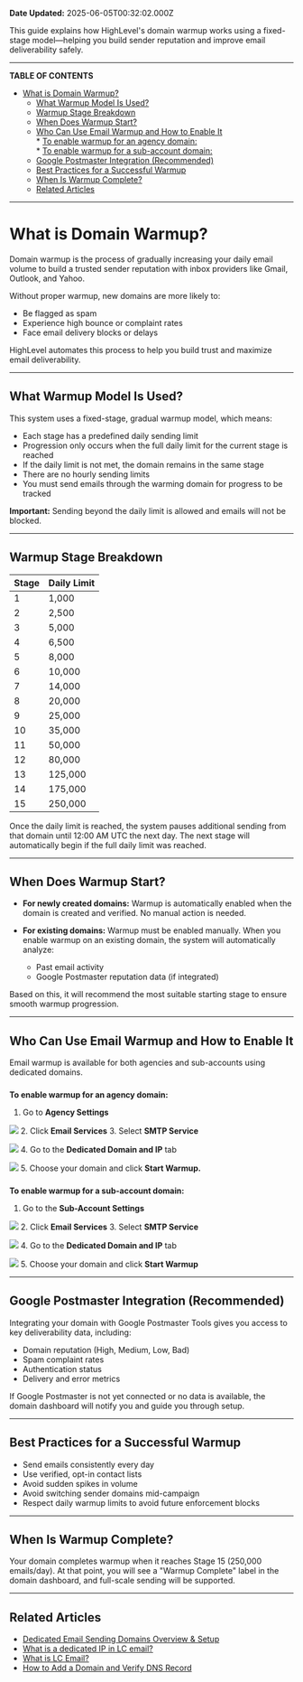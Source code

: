 **Date Updated:** 2025-06-05T00:32:02.000Z

This guide explains how HighLevel's domain warmup works using a fixed-stage model—helping you build sender reputation and improve email deliverability safely.

---

**TABLE OF CONTENTS**

* [What is Domain Warmup?](#What-is-Domain-Warmup?)  
   * [What Warmup Model Is Used?](#What-Warmup-Model-Is-Used?)  
   * [Warmup Stage Breakdown](#Warmup-Stage-Breakdown)  
   * [When Does Warmup Start?](#When-Does-Warmup-Start?)  
   * [Who Can Use Email Warmup and How to Enable It](#Who-Can-Use-Email-Warmup-and-How-to-Enable-It)  
         * [To enable warmup for an agency domain:](#To-enable-warmup-for-an-agency-domain%3A)  
         * [To enable warmup for a sub-account domain:](#To-enable-warmup-for-a-sub-account-domain%3A)  
   * [Google Postmaster Integration (Recommended)](#Google-Postmaster-Integration-%28Recommended%29)  
   * [Best Practices for a Successful Warmup](#Best-Practices-for-a-Successful-Warmup)  
   * [When Is Warmup Complete?](#When-Is-Warmup-Complete?)  
   * [Related Articles](#Related-Articles)

---

# **What is Domain Warmup?**

  
Domain warmup is the process of gradually increasing your daily email volume to build a trusted sender reputation with inbox providers like Gmail, Outlook, and Yahoo.

  
Without proper warmup, new domains are more likely to:

  
* Be flagged as spam
* Experience high bounce or complaint rates
* Face email delivery blocks or delays

  
HighLevel automates this process to help you build trust and maximize email deliverability.

---

## **What Warmup Model Is Used?**

  
This system uses a fixed-stage, gradual warmup model, which means:  
  
* Each stage has a predefined daily sending limit
* Progression only occurs when the full daily limit for the current stage is reached
* If the daily limit is not met, the domain remains in the same stage
* There are no hourly sending limits
* You must send emails through the warming domain for progress to be tracked

  
**Important:** Sending beyond the daily limit is allowed and emails will not be blocked.

---

## **Warmup Stage Breakdown**

  
| Stage | Daily Limit |
| ----- | ----------- |
| 1     | 1,000       |
| 2     | 2,500       |
| 3     | 5,000       |
| 4     | 6,500       |
| 5     | 8,000       |
| 6     | 10,000      |
| 7     | 14,000      |
| 8     | 20,000      |
| 9     | 25,000      |
| 10    | 35,000      |
| 11    | 50,000      |
| 12    | 80,000      |
| 13    | 125,000     |
| 14    | 175,000     |
| 15    | 250,000     |

  
Once the daily limit is reached, the system pauses additional sending from that domain until 12:00 AM UTC the next day. The next stage will automatically begin if the full daily limit was reached.

---

## **When Does Warmup Start?**

  
* **For newly created domains:** Warmup is automatically enabled when the domain is created and verified. No manual action is needed.
* **For existing domains:** Warmup must be enabled manually. When you enable warmup on an existing domain, the system will automatically analyze:  
    
   * Past email activity  
   * Google Postmaster reputation data (if integrated)

  
Based on this, it will recommend the most suitable starting stage to ensure smooth warmup progression.

---

## **Who Can Use Email Warmup and How to Enable It**

  
Email warmup is available for both agencies and sub-accounts using dedicated domains.

###   
**To enable warmup for an agency domain:**

  
1. Go to **Agency Settings**  
    
![](https://jumpshare.com/v/GtgLT0vlkO7SMjOvvRYy+/Screen+Shot+2025-06-04+at+9.14.57+PM.png)
2. Click **Email Services**
3. Select **SMTP Service**  
    
![](https://jumpshare.com/v/xQYgGpfk242TigRljVHz+/Screen+Shot+2025-06-04+at+9.16.10+PM.png)
4. Go to the **Dedicated Domain and IP** tab  
    
![](https://jumpshare.com/v/xwz98y4gphYG34N5pdkK+/Screen+Shot+2025-06-04+at+9.17.17+PM.png)
5. Choose your domain and click **Start Warmup.**

###   
**To enable warmup for a sub-account domain:**

  
1. Go to the **Sub-Account Settings**  
    
![](https://jumpshare.com/v/4ZLaiss1CirfZ2DuEKX1+/Screen+Shot+2025-06-05+at+12.18.10+AM.png)
2. Click **Email Services**
3. Select **SMTP Service**  
    
![](https://jumpshare.com/v/XGWQq0s9hK0ZqcF2vs0v+/Screen+Shot+2025-06-05+at+12.19.40+AM.png)
4. Go to the **Dedicated Domain and IP** tab  
    
![](https://jumpshare.com/v/Ugpw2Wc5L460rKeL2ZEp+/Screen+Shot+2025-06-05+at+12.21.03+AM.png)
5. Choose your domain and click **Start Warmup**

---

## **Google Postmaster Integration (Recommended)**

  
Integrating your domain with Google Postmaster Tools gives you access to key deliverability data, including:

  
* Domain reputation (High, Medium, Low, Bad)
* Spam complaint rates
* Authentication status
* Delivery and error metrics

  
If Google Postmaster is not yet connected or no data is available, the domain dashboard will notify you and guide you through setup.

---

## **Best Practices for a Successful Warmup**

  
* Send emails consistently every day
* Use verified, opt-in contact lists
* Avoid sudden spikes in volume
* Avoid switching sender domains mid-campaign
* Respect daily warmup limits to avoid future enforcement blocks

---

## **When Is Warmup Complete?**

  
Your domain completes warmup when it reaches Stage 15 (250,000 emails/day). At that point, you will see a "Warmup Complete" label in the domain dashboard, and full-scale sending will be supported.

---

## **Related Articles**

  
* [Dedicated Email Sending Domains Overview & Setup](https://help.gohighlevel.com/en/support/solutions/articles/48001226115)
* [What is a dedicated IP in LC email?](https://help.gohighlevel.com/en/support/solutions/articles/155000001152)
* [What is LC Email?](https://help.gohighlevel.com/en/support/solutions/articles/48001220605)
* [How to Add a Domain and Verify DNS Record](https://help.gohighlevel.com/en/support/solutions/articles/155000002220)